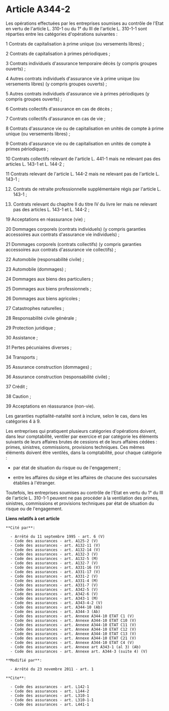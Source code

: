 # Article A344-2

Les opérations effectuées par les entreprises soumises au contrôle de l'Etat en vertu de l'article L. 310-1 ou du 1° du III
de l'article L. 310-1-1 sont réparties entre les catégories d'opérations suivantes : 

1 Contrats de capitalisation à prime unique (ou versements libres) ; 

2 Contrats de capitalisation à primes périodiques ; 

3 Contrats individuels d'assurance temporaire décès (y compris groupes ouverts) ; 

4 Autres contrats individuels d'assurance vie à prime unique (ou versements libres) (y compris groupes ouverts) ; 

5 Autres contrats individuels d'assurance vie à primes périodiques (y compris groupes ouverts) ; 

6 Contrats collectifs d'assurance en cas de décès ; 

7 Contrats collectifs d'assurance en cas de vie ; 

8 Contrats d'assurance vie ou de capitalisation en unités de compte à prime unique (ou versements libres) ; 

9 Contrats d'assurance vie ou de capitalisation en unités de compte à primes périodiques ; 

10 Contrats collectifs relevant de l'article L. 441-1 mais ne relevant pas des articles L. 143-1 et L. 144-2 ; 

11 Contrats relevant de l'article L. 144-2 mais ne relevant pas de l'article L. 143-1 ; 

12. Contrats de retraite professionnelle supplémentaire régis par l'article L. 143-1 ; 

13. Contrats relevant du chapitre II du titre IV du livre Ier mais ne relevant pas des articles L. 143-1 et L. 144-2 ; 

19 Acceptations en réassurance (vie) ; 

20 Dommages corporels (contrats individuels) (y compris garanties accessoires aux contrats d'assurance vie individuels) ; 

21 Dommages corporels (contrats collectifs) (y compris garanties accessoires aux contrats d'assurance vie collectifs) ; 

22 Automobile (responsabilité civile) ; 

23 Automobile (dommages) ; 

24 Dommages aux biens des particuliers ; 

25 Dommages aux biens professionnels ; 

26 Dommages aux biens agricoles ; 

27 Catastrophes naturelles ; 

28 Responsabilité civile générale ; 

29 Protection juridique ; 

30 Assistance ; 

31 Pertes pécuniaires diverses ; 

34 Transports ; 

35 Assurance construction (dommages) ; 

36 Assurance construction (responsabilité civile) ; 

37 Crédit ; 

38 Caution ; 

39 Acceptations en réassurance (non-vie). 

Les garanties nuptialité-natalité sont à inclure, selon le cas, dans les catégories 4 à 9. 

Les entreprises qui pratiquent plusieurs catégories d'opérations doivent, dans leur comptabilité, ventiler par exercice et
par catégorie les éléments suivants de leurs affaires brutes de cessions et de leurs affaires cédées : primes, sinistres,
commissions, provisions techniques. Ces mêmes éléments doivent être ventilés, dans la comptabilité, pour chaque catégorie :

- par état de situation du risque ou de l'engagement ;

- entre les affaires du siège et les affaires de chacune des succursales établies à l'étranger. 

Toutefois, les entreprises soumises au contrôle de l'Etat en vertu du 1° du III de l'article L. 310-1-1 peuvent ne pas
procéder à la ventilation des primes, sinistres, commissions et provisions techniques par état de situation du risque ou de
l'engagement.

**Liens relatifs à cet article**

	**Cité par**:

	  - Arrêté du 11 septembre 1995 - art. 6 (V)
	  - Code des assurances - art. A125-2 (V)
	  - Code des assurances - art. A132-11 (V)
	  - Code des assurances - art. A132-14 (V)
	  - Code des assurances - art. A132-3 (V)
	  - Code des assurances - art. A132-5 (M)
	  - Code des assurances - art. A132-7 (V)
	  - Code des assurances - art. A331-16 (V)
	  - Code des assurances - art. A331-17 (V)
	  - Code des assurances - art. A331-2 (V)
	  - Code des assurances - art. A331-4 (M)
	  - Code des assurances - art. A331-7 (V)
	  - Code des assurances - art. A342-5 (V)
	  - Code des assurances - art. A342-6 (V)
	  - Code des assurances - art. A343-1 (M)
	  - Code des assurances - art. A343-4-2 (V)
	  - Code des assurances - art. A344-10 (Ab)
	  - Code des assurances - art. A344-3 (Ab)
	  - Code des assurances - art. Annexe A344-10 ETAT C1 (V)
	  - Code des assurances - art. Annexe A344-10 ETAT C10 (V)
	  - Code des assurances - art. Annexe A344-10 ETAT C11 (V)
	  - Code des assurances - art. Annexe A344-10 ETAT C12 (V)
	  - Code des assurances - art. Annexe A344-10 ETAT C13 (V)
	  - Code des assurances - art. Annexe A344-10 ETAT C21 (V)
	  - Code des assurances - art. Annexe A344-10 ETAT C4 (V)
	  - Code des assurances - art. Annexe art A343-1 (al 3) (Ab)
	  - Code des assurances - art. Annexe art. A344-3 (suite 4) (V)

	**Modifié par**:

	  - Arrêté du 23 novembre 2011 - art. 1

	**Cite**:

	  - Code des assurances - art. L142-1
	  - Code des assurances - art. L144-2
	  - Code des assurances - art. L310-1
	  - Code des assurances - art. L310-1-1
	  - Code des assurances - art. L441-1
